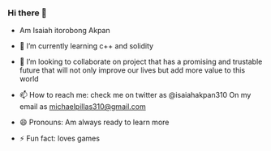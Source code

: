 ### Hi there 👋
- Am Isaiah itorobong Akpan 
- 🌱 I’m currently learning c++ and solidity 
- 👯 I’m looking to collaborate on project that has a promising and trustable future that will not only improve our lives but add more value to this world
- 📫 How to reach me: check me on twitter as @isaiahakpan310
On my email as michaelpillas310@gmail.com
- 😄 Pronouns: Am always ready to learn more 

- ⚡ Fun fact: loves games
<!--
**PrivatePope** is a ✨ _special_ ✨ repository because its `README.md` (this file) appears on your GitHub profile.

Here are some ideas to get you started:
Am always ready to learn more 

